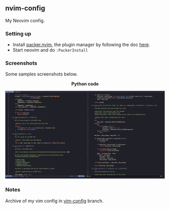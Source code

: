 ## nvim-config

My Neovim config.

### Setting up

- Install [packer.nvim][packer], the plugin manager by following the doc [here][packer-install].
- Start neovim and do `:PackerInstall`

### Screenshots

Some samples screenshots below.

<p align="center">
    <b>Python code</b>
</p>

![Alt][sc1]

### Notes

Archive of my vim config in [vim-config][vim-config] branch.


[vim-config]: https://github.com/vipul-sharma20/vimrc/tree/vim-config
[packer-install]: https://github.com/wbthomason/packer.nvim#quickstart
[packer]: https://github.com/wbthomason/packer.nvim
[sc1]: ./assets/sc1.png

